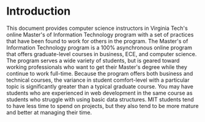 # Introduction
This document provides computer science instructors in Virginia Tech's online Master's of Information Technology program with a set of practices that have been found to work for others in the program. The Master's of Information Technology program is a 100% asynchronous online program that offers graduate-level courses in business, ECE, and computer science. The program serves a wide variety of students, but is geared toward working professionals who want to get their Master's degree while they continue to work full-time. Because the program offers both business and technical courses, the variance in student comfort-level with a particular topic is significantly greater than a typical graduate course. You may have students who are experienced in web development in the same course as students who struggle with using basic data structures. MIT students tend to have less time to spend on projects, but they also tend to be more mature and better at managing their time.

